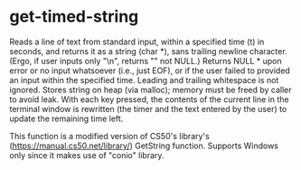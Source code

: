 # get-timed-string
Reads  a line of text from standard input, within a specified time (t)  in seconds, and returns it as a string (char *),  sans trailing newline  character. (Ergo,  if  user  inputs only "\n",  returns "" not NULL.)   Returns  NULL * upon  error  or  no  input whatsoever (i.e., just EOF), or if the user  failed to provided an  input  within  the  specified time. Leading  and  trailing  whitespace  is not ignored. Stores string on heap (via malloc);  memory must be freed by caller to avoid leak. With each key pressed, the contents of the  current line in the terminal window is rewritten (the timer and  the text entered by the user)  to  update  the remaining time left.

This function is a modified version of CS50's library's (https://manual.cs50.net/library/) GetString function.
Supports Windows only since it makes use of "conio" library.
